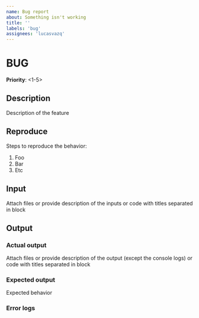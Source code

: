 ```yaml
---
name: Bug report
about: Something isn't working
title: ''
labels: 'bug'
assignees: 'lucasvazq'
---
```


# BUG

**Priority**: <1-5>

## Description
Description of the feature

## Reproduce

Steps to reproduce the behavior:

1) Foo
2) Bar
3) Etc

## Input
Attach files or provide description of the inputs or code with titles separated in block

## Output

### Actual output
Attach files or provide description of the output (except the console logs) or code with titles separated in block

### Expected output
Expected behavior

### Error logs

